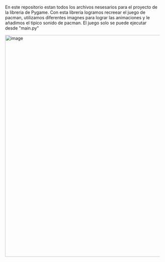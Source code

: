 En este repositorio estan todos los archivos nesesarios para el proyecto de la libreria de Pygame.
Con esta libreria logramos recreear el juego de pacman, utilizamos diferentes imagnes para lograr las animaciones y le añadimos el tipico sonido de pacman.
El juego solo se puede ejecutar desde "main.py"


<img width="603" height="719" alt="image" src="https://github.com/user-attachments/assets/2b5bc98d-f168-4bad-b59c-931ef8b108b6" />


